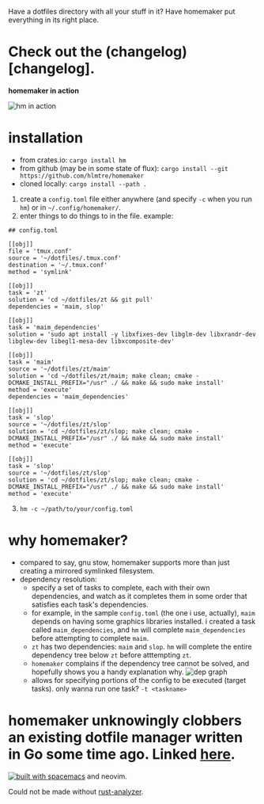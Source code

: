 Have a dotfiles directory with all your stuff in it? Have homemaker put everything in its right place.

Check out the (changelog)[changelog].
=====================================

**homemaker in action**

![hm in action](doc/hm.gif)

installation
============
* from crates.io: `cargo install hm`
* from github (may be in some state of flux): `cargo install --git https://github.com/hlmtre/homemaker`
* cloned locally: `cargo install --path .`

1. create a `config.toml` file either anywhere (and specify `-c` when you run `hm`) or in `~/.config/homemaker/`.
2. enter things to do things to in the file.
example:
```
## config.toml

[[obj]]
file = 'tmux.conf'
source = '~/dotfiles/.tmux.conf'
destination = '~/.tmux.conf'
method = 'symlink'

[[obj]]
task = 'zt'
solution = 'cd ~/dotfiles/zt && git pull'
dependencies = 'maim, slop'

[[obj]]
task = 'maim_dependencies'
solution = 'sudo apt install -y libxfixes-dev libglm-dev libxrandr-dev libglew-dev libegl1-mesa-dev libxcomposite-dev'

[[obj]]
task = 'maim'
source = '~/dotfiles/zt/maim'
solution = 'cd ~/dotfiles/zt/maim; make clean; cmake -DCMAKE_INSTALL_PREFIX="/usr" ./ && make && sudo make install'
method = 'execute'
dependencies = 'maim_dependencies'

[[obj]]
task = 'slop'
source = '~/dotfiles/zt/slop'
solution = 'cd ~/dotfiles/zt/slop; make clean; cmake -DCMAKE_INSTALL_PREFIX="/usr" ./ && make && sudo make install'
method = 'execute'

[[obj]]
task = 'slop'
source = '~/dotfiles/zt/slop'
solution = 'cd ~/dotfiles/zt/slop; make clean; cmake -DCMAKE_INSTALL_PREFIX="/usr" ./ && make && sudo make install'
method = 'execute'
```
3. `hm -c ~/path/to/your/config.toml`

why homemaker?
==============
* compared to say, gnu stow, homemaker supports more than just creating a mirrored symlinked filesystem.
* dependency resolution:
  * specify a set of tasks to complete, each with their own dependencies, and watch as it completes them in some
  order that satisfies each task's dependencies.
  * for example, in the sample `config.toml` (the one i use, actually), `maim` depends on having some graphics libraries installed.
  i created a task called `maim_dependencies`, and `hm` will complete `maim_dependencies` before attempting to complete `maim`.
  * `zt` has two dependencies: `maim` and `slop`. `hm` will complete the entire dependency tree below `zt` before atttempting `zt`.
  * `homemaker` complains if the dependency tree cannot be solved, and hopefully shows you a handy explanation why.
  ![dep graph](doc/dep_graph.png)
  * allows for specifying portions of the config to be executed (target tasks). only wanna run one task? `-t <taskname>`

homemaker unknowingly clobbers an existing dotfile manager written in Go some time ago. Linked [here](https://github.com/FooSoft/homemaker).
============================================================================================================================================

[![built with spacemacs](https://cdn.rawgit.com/syl20bnr/spacemacs/442d025779da2f62fc86c2082703697714db6514/assets/spacemacs-badge.svg)](http://spacemacs.org)
and neovim.

Could not be made without [rust-analyzer](https://github.com/rust-analyzer/rust-analyzer).
